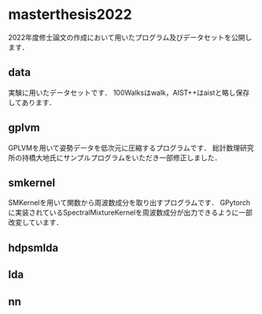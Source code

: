 # masterthesis2022
2022年度修士論文の作成において用いたプログラム及びデータセットを公開します．

## data
実験に用いたデータセットです．
100Walksはwalk，AIST++はaistと略し保存してあります．
## gplvm
GPLVMを用いて姿勢データを低次元に圧縮するプログラムです．
総計数理研究所の持橋大地氏にサンプルプログラムをいただき一部修正しました．
## smkernel
SMKernelを用いて関数から周波数成分を取り出すプログラムです．
GPytorchに実装されているSpectralMixtureKernelを周波数成分が出力できるように一部改変しています．
## hdpsmlda

## lda
## nn
